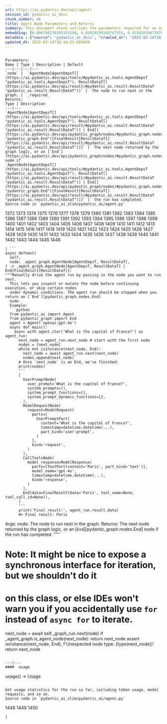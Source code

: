 ```yaml
---
url: https://ai.pydantic.dev/api/agent/
session_id: pydantic_ai_docs
chunk_number: 46
title: Agent Node Parameters and Returns
summary: This document chunk outlines the parameters required for an agent node in a graph, specifically detailing the mandatory 'node' parameter of type 'AgentNode'. It also describes the return type, which is another 'AgentNode' or an endpoint representing the final result.
embedding: [0.006708239205181599, 0.03929198160767555, 0.015028394758701324, -0.07722655683755875, -0.0037904276978224516, 2.1635509256157093e-05, 0.0028905419167131186, 0.012665058486163616, 0.012907451950013638, 0.002067919122055173, 0.004790300969034433, -0.020082298666238785, -0.04847869277000427, -0.05468396469950676, 0.0015801023691892624, -0.029111454263329506, -0.02386363595724106, -0.009822995401918888, 0.026857195422053337, 0.039631329476833344, 0.04450343921780586, 0.009095815010368824, 0.02280922420322895, 0.01657971367239952, -0.037037719041109085, 0.005941669922322035, -0.001191515359096229, 0.06185881048440933, -0.0033359399531036615, -0.012568101286888123, 0.045327577739953995, -0.016191883012652397, -0.03461378440260887, -0.013065007515251637, 0.001611916464753449, -0.02280922420322895, 0.009980550967156887, -0.00017175849643535912, -0.012980169616639614, 0.02428782545030117, 0.017561405897140503, -0.03282007575035095, -0.008526190184056759, 0.017282653599977493, -0.027511658146977425, -0.016870584338903427, -0.0020406499970704317, 0.02324553206562996, 0.03582575172185898, -0.006508264224976301, -0.028214598074555397, 0.01920968107879162, -0.020688282325863838, 0.04549725353717804, -0.04251581430435181, -0.0024148449301719666, 0.009998730383813381, 0.011531868949532509, 0.019282400608062744, -0.05313264578580856, 0.030323421582579613, 0.007974744774401188, 0.030929405242204666, 0.06573710590600967, -0.023136455565690994, 0.040019161999225616, -0.00984723400324583, 0.039655569940805435, -0.030832448974251747, -0.030105268582701683, 0.02610577642917633, 0.056671589612960815, -0.07475414127111435, -0.030808208510279655, -0.00562655832618475, -0.01149551011621952, 0.025378596037626266, 0.03776489943265915, -0.0077323513105511665, -0.016131285578012466, 0.027487417683005333, -0.007380880881100893, 0.01797347515821457, 0.026372408494353294, 0.020967034623026848, -0.04801814630627632, -0.04898772016167641, -0.05138741433620453, -0.024081790819764137, -0.05196915939450264, -0.021003393456339836, -0.014422411099076271, 0.003957073204219341, 0.05216307193040848, 0.030832448974251747, 0.05264785885810852, -0.01457996666431427, 0.019282400608062744, 0.015282907523214817, 0.04365506395697594, 0.00047456094762310386, -0.03764370456337929, -0.04278244450688362, 0.017367491498589516, 0.023451566696166992, 0.020167136564850807, -0.0015316236531361938, 0.02959624119102955, -0.006096195429563522, -0.04084329679608345, -0.08178355544805527, -0.021900249645113945, -0.0007862637867219746, 0.030226465314626694, -0.05686550587415695, -0.034444112330675125, -0.007065769284963608, 0.0036449916660785675, 0.05628376081585884, -0.04120688885450363, -0.024699892848730087, 0.00578714394941926, -0.0020770090632140636, 0.0037328593898564577, 0.010210824199020863, 0.0009135203436017036, -0.015767695382237434, -4.102225284441374e-05, 0.003923743963241577, 0.0008703439962118864, 0.002269408665597439, -0.012555981054902077, -0.011647005565464497, -0.036068145185709, -0.022118402644991875, -0.0011589437490329146, -0.05308416858315468, 0.00740512041375041, -0.06093771755695343, 0.03754674643278122, -0.0012021200964227319, -0.03858903795480728, -0.0178765170276165, 0.01596160978078842, 0.01707661896944046, 0.07979592680931091, -0.05003001168370247, 0.04729096591472626, -0.04149775952100754, 0.021160949021577835, 0.0678216889500618, 0.036601413041353226, -0.025354355573654175, -0.03248072415590286, -0.033183664083480835, 0.011380372568964958, -0.00111197994556278, 0.0388314314186573, -0.025354355573654175, -0.03652869537472725, -0.024990765377879143, 0.035801514983177185, -0.008362574502825737, -0.02342732809484005, -0.024796850979328156, -0.0063870674930512905, -0.03209289535880089, -0.02007017843425274, -0.039534375071525574, 0.01276201568543911, 0.013925503939390182, -0.020167136564850807, -0.0046266852878034115, 0.0047842408530414104, 0.04280668497085571, -0.0157192163169384, -0.07005170732736588, -0.01367099117487669, -0.014155778102576733, -0.002172451466321945, -0.013016528449952602, -0.020724641159176826, -0.04944826662540436, 0.011937878094613552, -0.04401865229010582, -0.014337573200464249, -0.013210443779826164, 0.006732478272169828, -0.03221409022808075, -0.006344649009406567, 0.02588762156665325, 0.038298167288303375, 0.03337758034467697, 0.006799136754125357, -0.019767187535762787, 0.009235191158950329, 0.05594440922141075, -0.014034581370651722, 0.013246802613139153, 0.01901576668024063, 0.01691906340420246, 0.017222056165337563, 0.0542476549744606, 0.014834479428827763, 0.007799009792506695, -0.037837620824575424, -0.0508541464805603, -0.018070433288812637, 0.01548894215375185, -0.014749642461538315, 0.012592339888215065, -0.019379356876015663, 0.03180202096700668, -0.012737776152789593, -0.027051109820604324, -0.002158816670998931, -0.0591924823820591, 0.032601919025182724, 0.024118149653077126, 0.03434715420007706, 0.019961101934313774, 0.042709726840257645, 0.012125733308494091, -0.0028981168288737535, 0.025281637907028198, 0.0033177605364471674, 0.009774516336619854, -0.03505009412765503, 0.023839397355914116, 0.04542453587055206, 0.008944318629801273, -0.01719781570136547, -0.014276974834501743, -0.048405975103378296, 0.020676162093877792, -0.04983609542250633, 0.026614801958203316, 0.011913638561964035, 0.013525554910302162, -0.05846530199050903, -0.018846090883016586, -0.015440463088452816, 0.022615309804677963, -0.00014411048323381692, 0.0023784858640283346, 0.012895331718027592, 0.024360543116927147, -0.032941270619630814, 0.03187473863363266, 0.03674684837460518, 0.03631053864955902, -0.0008309551049023867, -0.00762933399528265, -0.028893301263451576, -0.003920714370906353, -0.006635521072894335, -0.00947758462280035, 0.010647132992744446, 0.013658871874213219, -0.003111726138740778, 0.04074634239077568, 0.01917332224547863, -0.05482940003275871, -0.010041149333119392, -0.02872362546622753, 0.00015121186152100563, 0.05943487584590912, 0.0032177732791751623, 0.0009067030623555183, -0.05628376081585884, -0.0020421650260686874, -0.014083060435950756, 0.01018658559769392, -0.02003381960093975, -0.045666929334402084, 0.04779998958110809, 0.01537986472249031, 0.045448772609233856, -0.020276213064789772, -0.04712129011750221, 0.0004900892963632941, 0.039534375071525574, 0.03866175562143326, 0.06883974373340607, 0.010059328749775887, 0.0010998602956533432, -0.02099127322435379, 0.006926393136382103, 0.030032549053430557, 0.011404612101614475, 0.012749896384775639, 0.007508137263357639, 0.03621358424425125, -0.008526190184056759, 0.0164948757737875, -0.041473522782325745, 0.044988226145505905, 0.0013536160113289952, 0.004532757680863142, -0.025620989501476288, 0.0035722735337913036, -0.02792372740805149, 0.0032389825209975243, -0.011247056536376476, 0.014834479428827763, -0.0014361812500283122, 0.005026634316891432, -0.001784621854312718, 0.02860242873430252, 0.008974618278443813, -0.02622697316110134, 0.05953183397650719, -0.03815273195505142, -0.01899152807891369, 0.005084202624857426, -0.0007597520016133785, 0.0780022144317627, -0.04515790194272995, 0.020361050963401794, -0.01169548463076353, -0.005417493637651205, 0.002149726962670684, 0.032504964619874954, 0.04152199998497963, -0.02552403137087822, 2.7079893698100932e-05, 0.016664549708366394, 0.022554712370038033, -0.00011968176841037348, 0.004923617001622915, -0.015743454918265343, -0.03279583528637886, 0.008677685633301735, 0.030226465314626694, -0.015149591490626335, -0.011846980080008507, -0.03866175562143326, 0.02065192349255085, 0.01967022940516472, 0.07780829817056656, -0.03788609802722931, -0.019827784970402718, -0.026154253631830215, -0.01873701438307762, -0.008550429716706276, 0.05206611379981041, 0.005953789222985506, 0.028117641806602478, -0.023936353623867035, -0.0023451566230505705, 0.02986287511885166, 0.00017308407404925674, 0.03701348230242729, 0.02077312022447586, -0.018640056252479553, -0.00511753186583519, -0.013246802613139153, 0.0157192163169384, -0.019827784970402718, 0.006653700489550829, -0.08328638970851898, -0.022300198674201965, -0.0020633742678910494, -0.0031056662555783987, -0.039316218346357346, -0.02734198234975338, -0.024639295414090157, 0.010507756844162941, 0.017525047063827515, 0.05153284966945648, 0.08401357382535934, 0.00955636240541935, -0.01985202357172966, -0.008586788550019264, -0.026372408494353294, 0.016094926744699478, -0.0345168299973011, -0.007065769284963608, 0.014083060435950756, 0.05356895551085472, 0.009707857854664326, 0.020482247695326805, 0.018724894151091576, -0.012319647707045078, 0.018724894151091576, -0.0029284160118550062, -0.013683110475540161, 0.024990765377879143, 0.00984723400324583, 0.017779560759663582, 0.0339108444750309, -0.06084075942635536, -0.014434530399739742, -0.024481739848852158, -0.03824968636035919, 0.040552426129579544, 0.03599542751908302, 0.03134147450327873, 0.031147560104727745, 0.023221293464303017, 0.027269264683127403, 0.027535896748304367, -0.0013680080883204937, 0.02802068367600441, 0.00045335153117775917, -0.022881941869854927, 0.05715637654066086, 0.004405501298606396, -0.011834860779345036, 0.04399441182613373, 0.024990765377879143, 0.002657238394021988, -0.005847742315381765, -0.04586084187030792, -0.008295916020870209, -0.04697585105895996, 0.021718453615903854, -0.015670737251639366, -0.01188333984464407, 0.03841936215758324, -0.031365714967250824, -0.07625698298215866, 0.00952606275677681, 0.026493605226278305, -0.030662773177027702, 0.029887113720178604, 0.032165613025426865, -0.027390461415052414, -0.0071869660168886185, -0.029935592785477638, 0.04947250708937645, 0.07048802077770233, 0.0012218145420774817, -0.018409783020615578, -0.005017544608563185, -0.011756082996726036, 0.03107484243810177, -0.026614801958203316, -0.01327104214578867, 0.018579458817839622, 0.02768133394420147, -0.06651276350021362, 0.018082551658153534, 0.03674684837460518, -0.019124843180179596, -0.01537986472249031, -0.029014497995376587, -0.04826053977012634, 0.012234809808433056, -0.03589847311377525, -0.032626159489154816, 0.005153891164809465, -0.04183711111545563, -0.011719724163413048, -0.07140911370515823, -0.023015258833765984, 0.11353709548711777, 0.0010725910542532802, 0.05046631768345833, -0.011713664047420025, 0.0069385129027068615, -0.018264347687363625, -0.019258160144090652, 0.018046192824840546, -0.03151115030050278, 0.026857195422053337, 0.011240996420383453, 0.017924996092915535, 0.01030778232961893, 0.02949928492307663, 0.04389745742082596, -0.02826307713985443, 0.012325707823038101, -0.016506994143128395, -0.03202017769217491, 0.020639803260564804, -0.010883466340601444, 0.01963387057185173, -0.011537929065525532, -0.044406481087207794, -0.029814396053552628, -0.012677177786827087, 0.01867641694843769, 0.010841047391295433, 0.00024277220654767007, 0.015113232657313347, 0.037158917635679245, -0.0017134187510237098, -0.028796343132853508, 0.012858972884714603, 0.025330116972327232, 0.01670091040432453, 0.03958285227417946, -0.011956057511270046, 0.016288841143250465, 0.025717945769429207, -0.014882958494126797, -0.02937808819115162, -0.0388314314186573, -0.020603444427251816, -0.03439563140273094, -0.005153891164809465, -0.02080947905778885, 0.03211713209748268, -0.018567338585853577, -0.07611154764890671, 0.054296135902404785, 0.041352324187755585, -0.005084202624857426, 0.06748233735561371, -0.0758206769824028, 0.014870839193463326, 0.0077384114265441895, -0.0029329608660191298, -0.03662565350532532, 0.009265489876270294, -0.004590325988829136, 0.01997322030365467, -0.006780956871807575, 0.0063870674930512905, 0.0038298165891319513, -0.010428979061543941, -0.021063990890979767, -0.005232668947428465, 0.018240107223391533, -0.014204257167875767, 0.05162980780005455, -0.029475044459104538, -0.00558716943487525, 0.0016073716105893254, 0.027269264683127403, 0.003341999836266041, -0.005323566496372223, 0.03255344182252884, -0.02406967058777809, 0.026372408494353294, 0.03611662611365318, 0.011913638561964035, -0.05958031117916107, -0.01825222745537758, -0.004920587409287691, 0.0339108444750309, -0.027996445074677467, -0.004653954412788153, -0.017743201926350594, -0.01213179249316454, 0.003523794934153557, -0.04537605494260788, 0.017767440527677536, -0.007180906366556883, 0.005323566496372223, 0.014773881062865257, 0.027487417683005333, -0.036940764635801315, 0.019645990803837776, -0.0037358892150223255, -0.022021446377038956, -0.02087007649242878, 0.032189853489398956, 0.0021709364373236895, 0.0035601540002971888, -0.003990402445197105, 0.018821852281689644, -0.007811129093170166, -0.01193181797862053, 0.03369269147515297, 0.047606077045202255, -0.024190867319703102, -0.02102763205766678, 0.0007074858876876533, 0.016143403947353363, 0.018421903252601624, 0.007453599013388157, -0.02540283463895321, 0.003905564546585083, -0.02059132419526577, 0.03505009412765503, 0.011398552916944027, -0.04460039734840393, 0.01751292683184147, -0.008998856879770756, -0.038758713752031326, 0.02974167838692665, 0.019718708470463753, -0.00795050524175167, -0.008017163723707199, -0.030250703915953636, -0.001657365239225328, -0.01166518498212099, -0.0186521764844656, -0.017343252897262573, -0.022082043811678886, 0.006032567471265793, -0.005926520098000765, -0.032626159489154816, 0.0023360669147223234, 0.0016967542469501495, -0.021039752289652824, -0.03645597770810127, 0.009750276803970337, 0.021924488246440887, 0.009768456220626831, -0.012749896384775639, 0.034104760736227036, 0.023536404594779015, -0.004005551803857088, 0.007665693294256926, 0.00038896576734259725, -0.03325638175010681, 0.00939880684018135, -0.015040514059364796, -0.013513435609638691, -0.024299943819642067, -0.03769218176603317, -0.013925503939390182, 0.03221409022808075, -0.0373043529689312, 0.060646843165159225, 0.0477757528424263, -0.03029918298125267, 0.03967981040477753, 0.019124843180179596, -0.0004105539119336754, 0.004057060461491346, -0.00529326731339097, -0.0049751256592571735, -0.030832448974251747, -0.004038881044834852, -0.014652684330940247, 0.013307400979101658, -0.040213074535131454, 0.0010059329215437174, 0.03308670595288277, -0.004481249023228884, -0.0551687516272068, -0.011828800663352013, -0.010901645757257938, -0.027754051610827446, -0.01356191374361515, -0.004614565521478653, 0.03177778422832489, 0.024918047711253166, -0.035462163388729095, -0.0054205236956477165, -0.009544242173433304, -0.002676932839676738, -0.01407094020396471, -0.006593102123588324, 0.010095687583088875, -0.023294011130928993, -0.051338933408260345, -0.012065134942531586, 0.014143658801913261, -0.0031268757302314043, -0.0020497397053986788, -0.03725587576627731, -0.016567593440413475, 0.00735058169811964, -0.001901273732073605, 0.0057507846504449844, -0.04450343921780586, 0.024299943819642067, -0.011925757862627506, -0.009938132017850876, -0.051435891538858414, -0.006447665859013796, 0.032747358083724976, 0.004881198517978191, 0.026154253631830215, 0.002448173938319087, -0.03994644060730934, 0.03366845101118088, 0.02456657774746418, 0.016191883012652397, -0.00022307773178908974, 0.005765934474766254, -0.0021997205913066864, -0.024142388254404068, -0.026057297363877296, 0.04906043782830238, -0.012568101286888123, 0.010071448050439358, -0.044770073145627975, 0.05681702867150307, 0.08270464837551117, -0.011519749648869038, -0.007998984307050705, -0.00037741419509984553, 0.02654208429157734, 0.03177778422832489, -0.01114403922110796, 0.00025318755069747567, -0.015767695382237434, 0.023899994790554047, 0.02576642483472824, 0.002939020749181509, 0.009344267658889294, 0.020542845129966736, -0.006502204574644566, -0.06302230060100555, -0.014204257167875767, -0.0072778635658323765, -0.01825222745537758, 0.02265166863799095, -0.025281637907028198, -0.009883593767881393, -0.004866048693656921, -0.007823249325156212, 0.0060386271215975285, -0.027026871219277382, -0.002001261105760932, 0.011307654902338982, -0.05061175301671028, 0.008677685633301735, -0.04527909681200981, -0.02428782545030117, -0.017100859433412552, 0.017985595390200615, -0.010247183963656425, -0.03594695031642914, -0.0008938258979469538, 0.0015740424860268831, -0.007623274344950914, 0.01941571570932865, -0.0016437306767329574, -0.0037449789233505726, -0.01165306568145752, 0.01979142613708973, -0.002237594686448574, -0.0024860480334609747, -0.006538563407957554, -0.02690567448735237, -0.01508899312466383, -0.02620273269712925, -0.02053072676062584, -0.009768456220626831, -0.06762777268886566, 0.01695542223751545, -0.0017149337800219655, -0.025596749037504196, -0.00029617451946251094, -0.01174396276473999, -0.01584041304886341, -0.013634632341563702, -0.008732224814593792, -0.007508137263357639, 0.014410290867090225, 0.05119349807500839, -0.029305368661880493, 0.005447792820632458, -0.022106284275650978, 0.007399060297757387, -0.0027360161766409874, -0.010968304239213467, 0.042491573840379715, 0.0045206379145383835, 0.01725841499865055, -0.0065688625909388065, -0.022542592138051987, 0.005926520098000765, -0.05289025232195854, -0.011119799688458443, 0.0033086708281189203, 0.03560759872198105, -0.0037813379894942045, 0.005287207197397947, -0.008192898705601692, 0.0032814014703035355, -0.03393508493900299, 0.02642088755965233, -0.021306384354829788, 0.006811256054788828, 0.0019103634404018521, 0.031244516372680664, 0.022385036572813988, -0.026808716356754303, 0.010738030076026917, -0.028505470603704453, 0.02154877781867981, 0.0036995301488786936, 0.014204257167875767, -0.016567593440413475, -0.0027799499221146107, 0.008914019912481308, 0.03177778422832489, -0.02123366668820381, 0.012543861754238605, 0.0023906053975224495, -0.019027886912226677, -0.00436914199963212, -0.07824461162090302, -0.0403827503323555, 0.015270788222551346, -0.0012415089877322316, 0.0051569207571446896, -0.004681223537772894, 0.008726164698600769, -0.07863243669271469, -0.002613304415717721, 0.011162218637764454, -0.034880418330430984, 0.024336302652955055, -0.02506348304450512, 0.015173831023275852, 0.009077634662389755, 0.006993051152676344, -0.004738792311400175, 0.002686022548004985, 0.0023724259808659554, -0.014046700671315193, -0.04336418956518173, 0.016749387606978416, -0.025572510436177254, -0.0033329101279377937, -0.012568101286888123, 0.032044414430856705, -0.02093067578971386, -0.029911352321505547, 0.003832846647128463, -0.0699547529220581, 0.0075505562126636505, -0.0015588928945362568, 0.022894062101840973, -0.00824743788689375, 0.009883593767881393, 0.04733944311738014, 0.008998856879770756, -0.03163234516978264, -0.036698371171951294, 0.0034207776188850403, 0.004866048693656921, -0.016264600679278374, 0.023912115022540092, -0.0012074224650859833, 0.02780253067612648, 0.0009968430968001485, 0.0009491218952462077, 0.00939880684018135, -0.027487417683005333, 0.012895331718027592, 0.019027886912226677, 0.024021191522479057, -0.0045297276228666306, -0.006099225487560034, -0.018627937883138657, 0.006223452277481556, 0.009562421590089798, 0.028335794806480408, -0.0028814522083848715, -0.004796360619366169, -0.029911352321505547, 0.023742439225316048, 0.02244563400745392, -0.023803038522601128, 0.011216757819056511, 0.005166010465472937, 0.02440902218222618, 0.031123319640755653, 0.04620019346475601, -0.02586338296532631, -0.02474837191402912, -0.018603697419166565, 0.0038661756552755833, 0.0062295119278132915, 0.0042570349760353565, 6.703694089083001e-05, -0.026639040559530258, -0.004214616492390633, 0.011925757862627506, -0.013574033975601196, 0.0006003025337122381, 0.01717357710003853, 0.009586661122739315, 0.007077889051288366, -0.022894062101840973, 0.020458007231354713, -0.045909322798252106, 0.013016528449952602, -0.004744851961731911, 0.008144420571625233, 0.02194872871041298, -0.022033564746379852, -0.007017290685325861, 0.01356191374361515, -0.016228241845965385, -0.009041275829076767, 0.0023966652806848288, 0.011313715018332005, -0.005817443132400513, -0.00828985683619976, 0.015246548689901829, -0.056574635207653046, -0.04144928231835365, 0.011659125797450542, 0.0332806222140789, 0.016761507838964462, 0.006290110293775797, 0.021779052913188934, 0.030662773177027702, -0.02949928492307663, 0.037958815693855286, -0.05075719207525253, 0.05017544701695442, -0.030905166640877724, -0.023451566696166992, -0.02406967058777809, 0.03400780260562897, 0.011319774203002453, 0.02746317908167839, -0.028650907799601555, 0.0058416821993887424, -0.006708239205181599, 0.032674640417099, 0.032941270619630814, -0.033426057547330856, -0.04583660513162613, -0.008392873220145702, -0.023378849029541016, 0.0030359781812876463, 0.017282653599977493, 0.02494228631258011, -0.015101112425327301, 0.036019667983055115, -0.014786001294851303, -0.0348319411277771, -0.025548269972205162, 0.011525808833539486, 0.016882704570889473, 0.02608153596520424, -0.024760492146015167, -0.012301468290388584, -0.02031257189810276, -0.010725910775363445, 0.030347662046551704, -0.03832240775227547, -0.016822107136249542, -0.009974490851163864, 0.0019043036736547947, -0.013295281678438187, 0.01723417453467846, -0.028432752937078476, -0.04799390584230423, -0.005341745913028717, -0.012186331674456596, -0.04081906005740166, -0.00037002877797931433, 0.026348169893026352, -0.006217392161488533, 0.01781591959297657, 0.025378596037626266, 0.04404289275407791, -0.001901273732073605, 0.0434611476957798, -0.0014399687061086297, -0.01729477383196354, -0.029305368661880493, 0.0030541575979441404, -0.012628699652850628, 0.051241979002952576, -0.0033238204196095467, 0.01086528692394495, -0.006193153094500303, -0.0034177477937191725, -0.019003646448254585, 0.00012290106678847224, -0.023463686928153038, 0.0007188480813056231, -0.011901519261300564, 0.01569497585296631, 0.00602650735527277, 0.013258921913802624, 0.05909552425146103, 0.025790663436055183, 0.0400676392018795, 0.013622512109577656, -0.017343252897262573, 0.04207950457930565, 0.0016982691595330834, -0.005584139376878738, 0.0056932163424789906, 0.003169294446706772, 0.029765916988253593, -0.0004832719569094479, 0.0345168299973011, 0.021560898050665855, -0.007338461931794882, 0.014410290867090225, 0.016543352976441383, 0.0348319411277771, 0.008508010767400265, 0.04847869277000427, -0.010453217662870884, 0.00865950621664524, 0.020300451666116714, -0.004396411590278149, -0.0022997078485786915, -0.031826261430978775, 0.004614565521478653, 0.0278994869440794, -0.010653192177414894, -0.01751292683184147, 0.04428528621792793, 0.04460039734840393, -0.006008327938616276, 0.003305640770122409, 0.005305387079715729, 0.010628953576087952, 0.005423553753644228, 0.015295027755200863, -0.016591832041740417, -0.014107299037277699, 0.0051629808731377125, 0.021318504586815834, -0.019585391506552696, 0.016761507838964462, 0.0006287080468609929, 0.014749642461538315, -0.03538944572210312, -0.013840666972100735, -0.0054356735199689865, 0.01985202357172966, 0.017840158194303513, -0.00652038399130106, 0.019682349637150764, -0.005311446730047464, 0.009053396061062813, -0.013065007515251637, -0.008695865049958229, -0.0032177732791751623, -0.025233158841729164, -0.03643173724412918, 0.03134147450327873, -0.03337758034467697, 0.006835495587438345, -0.0037419490981847048, 0.010701671242713928, 0.004805450327694416, -0.0039298040792346, 0.005632617976516485, -0.0106350127607584, -0.024081790819764137, 0.013598273508250713, 0.02688143402338028, 0.030347662046551704, 0.06447666138410568, -0.012640818953514099, -0.005759874824434519, -0.03837088495492935, -0.011101620271801949, 0.024918047711253166, -0.020954914391040802, 0.0018633997533470392, 0.008005044423043728, 0.02213052287697792, 0.018421903252601624, 0.014519368298351765, 0.002081553917378187, 0.009768456220626831, 0.027196547016501427, -0.01979142613708973, 0.011234937235713005, 0.000818835396785289, -0.004566086921840906, -0.03122027777135372, 0.030226465314626694, 0.03834664449095726, 0.03662565350532532, 0.0032814014703035355, 1.5291618183255196e-05, 0.0072112055495381355, 0.028990257531404495, -0.03325638175010681, -0.005032694432884455, 0.006326469127088785, -0.017052380368113518, -0.027947966009378433, -0.012568101286888123, -0.004790300969034433, 0.0047842408530414104, 0.0016725148307159543, 0.0035056155174970627, -0.03029918298125267, -0.010604714043438435, -0.0029829544946551323, -0.0323595255613327, -0.005635648034512997, 0.02071252092719078, 0.026130015030503273, -0.009986610151827335, -0.016761507838964462, 0.02007017843425274, 0.03255344182252884, 0.01809467189013958, 0.02093067578971386, 0.0023724259808659554, -0.022481992840766907, -0.04581236466765404, 0.0214275810867548, -0.0044388300739228725, -0.015731336548924446, 0.0038995048962533474, -0.0018633997533470392, 0.00813836045563221, 0.016361558809876442, -0.053956784307956696, -0.011859100311994553, 0.007502077613025904, -0.03849207982420921, -0.0043630823493003845, -0.018446141853928566, 0.015452583320438862, 0.03548640385270119, 0.04127960652112961, -0.02392423525452614, -0.008120181038975716, -0.03495313599705696, 0.027705572545528412, 0.009410926140844822, -0.003248072462156415, -0.02253047190606594, -0.005135711282491684, -0.01683422550559044, -0.014761761762201786, -0.04028579220175743, -0.014386052265763283, 0.02302737906575203, -0.014555727131664753, -0.003178384155035019, 0.019246039912104607, -0.01679786667227745, 0.020506486296653748, -0.023294011130928993, -0.0028981168288737535, -0.012337827123701572, -0.010398679412901402, -0.04220070317387581, -0.028214598074555397, 0.002684507519006729, -0.00358742312528193, -0.018240107223391533, 0.004350962582975626, 0.02959624119102955, 0.005050873849540949, 0.023003138601779938, 0.03383812680840492, 0.028408514335751534, 0.04603051766753197, 0.08648598939180374, 0.011350073851644993, -0.02845699153840542, 0.026954153552651405, 0.00037362679722718894, -0.0012225720565766096, 0.008750404231250286, 0.007544496562331915, -0.003857085946947336, -0.025039244443178177, -0.04365506395697594, 0.04266124963760376, 0.022942541167140007, 0.010859226807951927, 0.040891777724027634, 0.009641200304031372, 0.0211124699562788, -0.023730318993330002, -0.006986991502344608, -0.010816807858645916, 0.027511658146977425, 0.07402696460485458, -0.02622697316110134, -0.00960484053939581, 0.022833464667201042, -0.008653446100652218, 0.008423172868788242, -0.007835368625819683, 0.032844312489032745, 0.03895263001322746, 0.005720485467463732, -0.02768133394420147, 0.00848983135074377, 0.02244563400745392, -0.03141419216990471, 2.5257209927076474e-05, 0.04336418956518173, -0.015295027755200863, -0.012471143156290054, 0.015913130715489388, 0.028990257531404495, 0.012907451950013638, -0.013755829073488712, -0.014786001294851303, 0.02588762156665325, 0.016022207215428352, 0.017549285665154457, -0.013719470240175724, 0.010222944431006908, 0.004517608322203159, -0.02139122225344181, 0.006526444107294083, 0.02166997455060482, 0.000445776735432446, 0.005641707684844732, -0.04835749417543411, 0.013998222537338734, 0.037401311099529266, 0.021500300616025925, 0.027851007878780365, -0.014107299037277699, -0.01765836402773857, -0.002757225651293993, 0.029668958857655525, -0.010216884315013885, -0.05298721045255661, 0.016967542469501495, -0.00391465425491333, -0.02676023729145527, 0.05153284966945648, -0.015295027755200863, -0.006993051152676344, 0.007326342165470123, -0.014483009465038776, 0.009459405206143856, 0.020918555557727814, 0.015331386588513851, -0.03415323793888092, 0.008992797695100307, 0.036237820982933044, 0.02484533004462719, -0.015028394758701324, -0.01701602153480053, 0.00836863461881876, -0.01815526932477951, -0.03151115030050278, 0.034104760736227036, 0.03381388634443283, -0.0366741307079792, 0.01781591959297657, 0.010362320579588413, 0.011925757862627506, 0.00533265620470047, -0.0012634758604690433, -0.004496398847550154, 0.0029693199321627617, -0.01765836402773857, -0.0008105031447485089, -0.043412670493125916, 0.0010339595610275865, 0.016300959512591362, 0.01508899312466383, -0.025960339233279228, 0.0007078646449372172, 0.009792695753276348, 0.00015566205547656864, -0.004578206688165665, 0.0006158308824524283, 0.004650924354791641, 0.02915993332862854, -0.019549032673239708, 0.008398933336138725, 0.016531234607100487, -0.014567847363650799, -0.0022057804744690657, -0.013428597711026669, -0.029765916988253593, 0.00371467974036932, -0.045666929334402084, 0.004993305075913668, -0.0010771359084174037, -0.021003393456339836, -0.0013763403985649347, 0.011537929065525532, 0.009132173843681812, 0.010677431710064411, 0.037619464099407196, -0.013610392808914185, 0.00513268169015646, 0.00016948605480138212, 0.0072778635658323765, -0.005553840193897486, 0.01169548463076353, -0.006393127609044313, -0.0018618847243487835, 0.02971743792295456, -0.01731901243329048, -0.009738157503306866, -0.0007256654207594693, -0.0023693961557000875, -0.02216688171029091, 0.038395125418901443, -0.012289348058402538, -0.01097436435520649, -0.004160077776759863, 0.00841711275279522, 0.03752250596880913, 0.009113994427025318, 0.04050394892692566, 0.01193181797862053, -0.0004635774821508676, -0.001975506776943803, 0.014119419269263744, 0.02176693268120289, 0.006290110293775797, -0.07504501193761826, 0.00963514018803835, -0.02823883853852749, -0.027851007878780365, -0.017464449629187584, 0.030371900647878647, -0.02392423525452614, 0.0012505988124758005, -0.005108442157506943, -0.014192136935889721, 0.013186204247176647, -0.011362193152308464, 0.004281274508684874, -0.015476822853088379, 0.00742935948073864, 0.025960339233279228, 0.01137431338429451, 0.003438957268372178, 0.02222748100757599, 0.022663788869976997, -0.01018658559769392, -0.0027178367599844933, -0.020021699368953705, -0.026057297363877296, 0.012101493775844574, -0.0152586679905653, -0.005559899844229221, -0.01058653462678194, -0.008883720263838768, -0.009950251318514347, 0.0001806588697945699, -0.007653573527932167, -0.024893809109926224, 0.000528341974131763, -0.020797358825802803, 0.018749134615063667, -0.03502585366368294, 0.004929677117615938, 0.00220426544547081, 0.006190123036503792, 0.02610577642917633, -0.013295281678438187, -0.036068145185709, 0.014919317327439785, 0.037498269230127335, 0.004832719452679157, 0.002558765932917595, -0.07296042889356613, 0.001018052571453154, -0.001737658167257905, 0.037619464099407196, -0.015864651650190353, 0.020118657499551773, -0.013925503939390182, -0.023730318993330002, -0.004299453925341368, 0.016046447679400444, -0.002629969036206603, -0.0031814142130315304, 0.04700009152293205, -0.00768387271091342, -0.001182425650767982, -0.015282907523214817, 0.013477076776325703, -0.009507883340120316, 0.005087232682853937, 0.010980423539876938, -0.012980169616639614, -0.010501696728169918, -0.01627672091126442, -0.014034581370651722, 0.026154253631830215, 0.008047463372349739, -0.030129507184028625, -0.013210443779826164, 0.05230850726366043, -0.022494113072752953, 0.005323566496372223, -0.01751292683184147, 0.015828292816877365, -0.03769218176603317, 0.009944192133843899, -0.04988457262516022, 0.03122027777135372, -0.015925250947475433, 0.0036177223082631826, 0.04028579220175743, -0.035098571330308914, 0.03063853271305561, 0.0022906181402504444, -0.002984469523653388, 0.018191630020737648, -0.000619239523075521, -0.017840158194303513, -0.008229258470237255, 0.02654208429157734, 0.026954153552651405, -0.03172930330038071, -0.02620273269712925, 0.014652684330940247, 0.020760999992489815, 0.025620989501476288, -0.03778913989663124, -0.014434530399739742, 0.022578950971364975, 0.013477076776325703, -0.0018467351328581572, -0.008241377770900726, 0.005968939047306776, 0.033765409141778946, 0.010289601981639862, -0.013852786272764206, -0.010453217662870884, -0.037401311099529266, 0.008501950651407242, 0.017100859433412552, 0.007489957846701145, 0.011701544746756554, 0.021645735949277878, 0.027947966009378433, 0.03800729289650917, 0.0054265838116407394, -0.03621358424425125, -0.004390351474285126, -0.02394847385585308, -0.00034522131318226457, 0.009907832369208336, -0.005123591981828213, -0.005496271885931492, -0.02722078561782837, 0.00027439696714282036, -0.013174084946513176, 0.04154624044895172, 0.021282145753502846, -0.012592339888215065, -0.0006779442192055285, -0.004196436610072851, 0.029790155589580536, -0.0594833567738533, -0.004650924354791641, -0.005905310623347759, 0.01430121436715126, -0.0028253986965864897, -0.01769472286105156, -0.017840158194303513, -0.03434715420007706, -0.007611154578626156, 0.010859226807951927, 0.008901899680495262, 0.007871727459132671, 0.0033995683770626783, 0.005169040523469448, 0.0015770724276080728, -0.03063853271305561, 0.011053142137825489, 0.020882196724414825, 0.002195175737142563, 0.015828292816877365, -0.016325199976563454, 0.005535660777240992, 0.008992797695100307, -0.016749387606978416, -0.0008567093755118549, -0.04489126801490784, 0.0028981168288737535, 0.012101493775844574, 0.004811509978026152, 0.01621612347662449, 0.0010165375424548984, 0.03231104835867882, -0.024239346385002136, -0.04200678691267967, 0.02314857579767704, 0.02037317119538784, -0.0035480342339724302, 0.0004204011638648808, 0.022372916340827942, 0.03621358424425125, 0.014628445729613304, 0.03473498299717903, 0.03926774114370346, 0.011428851634263992, 0.0036086325999349356, 0.0533265620470047, 0.016931183636188507, -0.0249665267765522, -0.018458262085914612, 0.01083498727530241, -0.026130015030503273, -0.015161710791289806, 0.01027748268097639, -0.0025724004954099655, -0.03480770066380501, -0.014822360128164291, 0.007283923681825399, -0.002955685369670391, 0.027875248342752457, 0.00012422664440236986, 0.013319520279765129, 0.024675654247403145, 0.004241885617375374, 0.002127002691850066, 0.02474837191402912, -0.03395932540297508, 0.026299690827727318, -0.029135694727301598, -0.0016982691595330834, 0.010653192177414894, -0.007580855395644903, -0.019682349637150764, 0.010489577427506447, 0.022082043811678886, 0.01979142613708973, 0.007895966991782188, -0.014143658801913261, -0.007514197379350662, -0.00241938978433609, 0.03475922346115112, -0.0215730182826519, -0.007871727459132671, -0.011356133967638016, -0.018858211115002632, -0.021876009181141853, 0.0025436163414269686, -0.02688143402338028, 0.008901899680495262, -0.04287940263748169, -0.006683999672532082, -0.016773628070950508, 0.009719978086650372, 0.0033904784359037876, -0.0112531166523695, -0.013246802613139153, -0.011901519261300564]
metadata : {"source": "pydantic_ai_docs", "crawled_at": "2025-03-14T10:14:23.857920", "url_path": "/api/agent/", "chunk_size": 4875}
updated_dt: 2025-03-14T10:14:23.859439
---
```

```

Parameters:
Name | Type | Description | Default  
---|---|---|---  
`node` |  `AgentNode[AgentDepsT[](https://ai.pydantic.dev/api/tools/#pydantic_ai.tools.AgentDepsT "pydantic_ai.tools.AgentDepsT"), ResultDataT[](https://ai.pydantic.dev/api/result/#pydantic_ai.result.ResultDataT "pydantic_ai.result.ResultDataT")]` |  The node to run next in the graph. |  _required_  
Returns:
Type | Description  
---|---  
`AgentNode[AgentDepsT[](https://ai.pydantic.dev/api/tools/#pydantic_ai.tools.AgentDepsT "pydantic_ai.tools.AgentDepsT"), ResultDataT[](https://ai.pydantic.dev/api/result/#pydantic_ai.result.ResultDataT "pydantic_ai.result.ResultDataT")] | End[](https://ai.pydantic.dev/api/pydantic_graph/nodes/#pydantic_graph.nodes.End "pydantic_graph.End")[FinalResult[ResultDataT[](https://ai.pydantic.dev/api/result/#pydantic_ai.result.ResultDataT "pydantic_ai.result.ResultDataT")]]` |  The next node returned by the graph logic, or an [`End`](https://ai.pydantic.dev/api/pydantic_graph/nodes/#pydantic_graph.nodes.End) node if  
`AgentNode[AgentDepsT[](https://ai.pydantic.dev/api/tools/#pydantic_ai.tools.AgentDepsT "pydantic_ai.tools.AgentDepsT"), ResultDataT[](https://ai.pydantic.dev/api/result/#pydantic_ai.result.ResultDataT "pydantic_ai.result.ResultDataT")] | End[](https://ai.pydantic.dev/api/pydantic_graph/nodes/#pydantic_graph.nodes.End "pydantic_graph.End")[FinalResult[ResultDataT[](https://ai.pydantic.dev/api/result/#pydantic_ai.result.ResultDataT "pydantic_ai.result.ResultDataT")]]` |  the run has completed.  
Source code in `pydantic_ai_slim/pydantic_ai/agent.py`
```
1372
1373
1374
1375
1376
1377
1378
1379
1380
1381
1382
1383
1384
1385
1386
1387
1388
1389
1390
1391
1392
1393
1394
1395
1396
1397
1398
1399
1400
1401
1402
1403
1404
1405
1406
1407
1408
1409
1410
1411
1412
1413
1414
1415
1416
1417
1418
1419
1420
1421
1422
1423
1424
1425
1426
1427
1428
1429
1430
1431
1432
1433
1434
1435
1436
1437
1438
1439
1440
1441
1442
1443
1444
1445
1446
```
| ```
async defnext(
  self,
  node: _agent_graph.AgentNode[AgentDepsT, ResultDataT],
) -> _agent_graph.AgentNode[AgentDepsT, ResultDataT] | End[FinalResult[ResultDataT]]:
"""Manually drive the agent run by passing in the node you want to run next.
  This lets you inspect or mutate the node before continuing execution, or skip certain nodes
  under dynamic conditions. The agent run should be stopped when you return an [`End`][pydantic_graph.nodes.End]
  node.
  Example:
  ```python
  from pydantic_ai import Agent
  from pydantic_graph import End
  agent = Agent('openai:gpt-4o')
  async def main():
    async with agent.iter('What is the capital of France?') as agent_run:
      next_node = agent_run.next_node # start with the first node
      nodes = [next_node]
      while not isinstance(next_node, End):
        next_node = await agent_run.next(next_node)
        nodes.append(next_node)
      # Once `next_node` is an End, we've finished:
      print(nodes)
      '''
      [
        UserPromptNode(
          user_prompt='What is the capital of France?',
          system_prompts=(),
          system_prompt_functions=[],
          system_prompt_dynamic_functions={},
        ),
        ModelRequestNode(
          request=ModelRequest(
            parts=[
              UserPromptPart(
                content='What is the capital of France?',
                timestamp=datetime.datetime(...),
                part_kind='user-prompt',
              )
            ],
            kind='request',
          )
        ),
        CallToolsNode(
          model_response=ModelResponse(
            parts=[TextPart(content='Paris', part_kind='text')],
            model_name='gpt-4o',
            timestamp=datetime.datetime(...),
            kind='response',
          )
        ),
        End(data=FinalResult(data='Paris', tool_name=None, tool_call_id=None)),
      ]
      '''
      print('Final result:', agent_run.result.data)
      #> Final result: Paris
  ```
  Args:
    node: The node to run next in the graph.
  Returns:
    The next node returned by the graph logic, or an [`End`][pydantic_graph.nodes.End] node if
    the run has completed.
  """
  # Note: It might be nice to expose a synchronous interface for iteration, but we shouldn't do it
  # on this class, or else IDEs won't warn you if you accidentally use `for` instead of `async for` to iterate.
  next_node = await self._graph_run.next(node)
  if _agent_graph.is_agent_node(next_node):
    return next_node
  assert isinstance(next_node, End), f'Unexpected node type: {type(next_node)}'
  return next_node

```
  
---|---  
####  usage
```
usage() -> Usage[](https://ai.pydantic.dev/api/usage/#pydantic_ai.usage.Usage "pydantic_ai.usage.Usage")

```

Get usage statistics for the run so far, including token usage, model requests, and so on.
Source code in `pydantic_ai_slim/pydantic_ai/agent.py`
```
1448
1449
1450
```
|